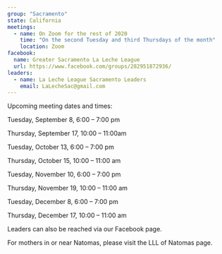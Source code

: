```yaml
---
group: "Sacramento"
state: California
meetings:
  - name: On Zoom for the rest of 2020
    time: "On the second Tuesday and third Thursdays of the month"
    location: Zoom
facebook: 
  name: Greater Sacramento La Leche League
  url: https://www.facebook.com/groups/282951872936/
leaders:
  - name: La Leche League Sacramento Leaders
    email: LaLecheSac@gmail.com
---
```

Upcoming meeting dates and times:

Tuesday, September 8, 6:00 – 7:00 pm

Thursday, September 17, 10:00 – 11:00am 

Tuesday, October 13, 6:00 – 7:00 pm

Thursday, October 15, 10:00 – 11:00 am 

Tuesday, November 10, 6:00 – 7:00 pm

Thursday, November 19, 10:00 – 11:00 am

Tuesday, December 8, 6:00 – 7:00 pm

Thursday, December 17, 10:00 – 11:00 am 

Leaders can also be reached via our Facebook page.

For mothers in or near Natomas, please visit the LLL of Natomas page.